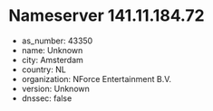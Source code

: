 # Nameserver 141.11.184.72

* as_number: 43350
* name: Unknown
* city: Amsterdam
* country: NL
* organization: NForce Entertainment B.V.
* version: Unknown
* dnssec: false
